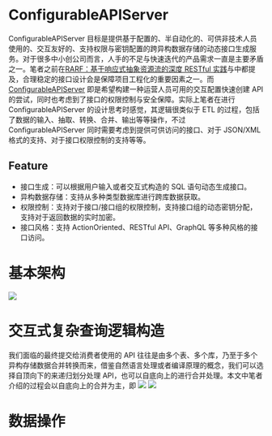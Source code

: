 # ConfigurableAPIServer

ConfigurableAPIServer 目标是提供基于配置的、半自动化的、可供非技术人员使用的、交互友好的、支持权限与密钥配置的跨异构数据存储的动态接口生成服务。对于很多中小创公司而言，人手的不足与快速迭代的产品需求一直是主要矛盾之一。笔者之前在[RARF：基于响应式抽象资源流的深度 RESTful 实践](https://segmentfault.com/a/1190000004600730)与[]()中都提及，合理稳定的接口设计会是保障项目工程化的重要因素之一。而 [ConfigurableAPIServer](https://github.com/wxyyxc1992/ConfigurableAPIServer) 即是希望构建一种运营人员可用的交互配置快速创建 API 的尝试，同时也考虑到了接口的权限控制与安全保障。实际上笔者在进行 ConfigurableAPIServer 的设计思考时感觉，其逻辑很类似于 ETL 的过程，包括了数据的输入、抽取、转换、合并、输出等等操作，不过 ConfigurableAPIServer 同时需要考虑到提供可供访问的接口、对于 JSON/XML 格式的支持、对于接口权限控制的支持等等。

## Feature

* 接口生成：可以根据用户输入或者交互式构造的 SQL 语句动态生成接口。
* 异构数据存储：支持从多种类型数据库进行跨库数据获取。
* 权限控制：支持对于接口/接口组的权限控制，支持接口组的动态密钥分配，支持对于返回数据的实时加密。
* 接口风格：支持 ActionOriented、RESTful API、GraphQL 等多种风格的接口访问。

# 基本架构

![](https://coding.net/u/hoteam/p/Cache/git/raw/master/2017/2/1/QQ20170207-0fdfasdfasdfasdfsd.png)

# 交互式复杂查询逻辑构造

我们面临的最终提交给消费者使用的 API 往往是由多个表、多个库，乃至于多个异构存储数据合并转换而来，借鉴自然语言处理或者编译原理的概念，我们可以选择自顶向下的来递归划分处理 API，也可以自底向上的进行合并处理。本文中笔者介绍的过程会以自底向上的合并为主，即
![](https://coding.net/u/hoteam/p/Cache/git/raw/master/2017/2/1/QQ20170207-01111.png)
![](https://coding.net/u/hoteam/p/Cache/git/raw/master/2017/2/1/QQ20170207-0asadas.png)

# 数据操作
